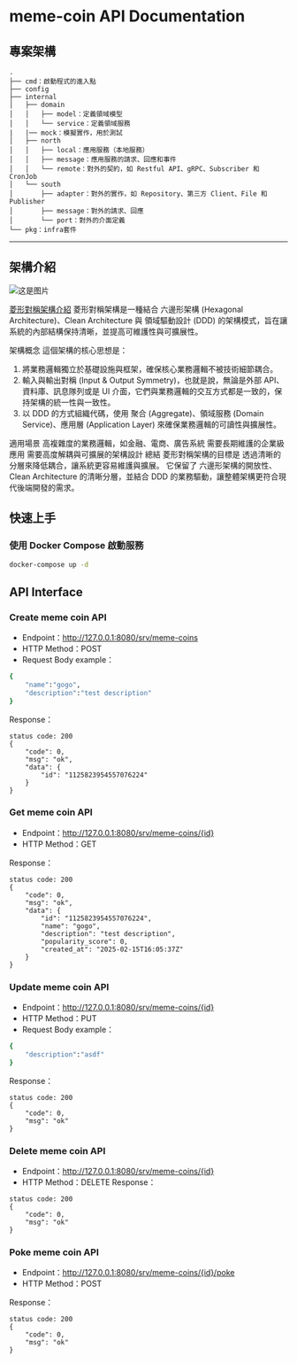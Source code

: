 # meme-coin API Documentation

## 專案架構

```
.
├── cmd：啟動程式的進入點
├── config
├── internal
│   ├── domain
│   │   ├── model：定義領域模型
│   │   └── service：定義領域服務
|   |── mock：模擬實作，用於測試
│   ├── north
│   │   ├── local：應用服務（本地服務）
│   │   ├── message：應用服務的請求、回應和事件
│   │   └── remote：對外的契約，如 Restful API、gRPC、Subscriber 和 CronJob
│   └── south
│       ├── adapter：對外的實作，如 Repository、第三方 Client、File 和 Publisher
│       ├── message：對外的請求、回應
│       └── port：對外的介面定義
└── pkg：infra套件
```

---

## 架構介紹
![这是图片](https://image-static.segmentfault.com/274/745/2747459847-8eb326e46027217b_fix732 "Magic Gardens")

[菱形對稱架構介紹](https://segmentfault.com/a/1190000040533813/ "游標顯示")
菱形對稱架構是一種結合 六邊形架構 (Hexagonal Architecture)、Clean Architecture 與 領域驅動設計 (DDD) 的架構模式，旨在讓系統的內部結構保持清晰，並提高可維護性與可擴展性。

架構概念
這個架構的核心思想是：

1. 將業務邏輯獨立於基礎設施與框架，確保核心業務邏輯不被技術細節耦合。
2. 輸入與輸出對稱 (Input & Output Symmetry)，也就是說，無論是外部 API、資料庫、訊息隊列或是 UI 介面，它們與業務邏輯的交互方式都是一致的，保持架構的統一性與一致性。
3. 以 DDD 的方式組織代碼，使用 聚合 (Aggregate)、領域服務 (Domain Service)、應用層 (Application Layer) 來確保業務邏輯的可讀性與擴展性。

適用場景
高複雜度的業務邏輯，如金融、電商、廣告系統
需要長期維護的企業級應用
需要高度解耦與可擴展的架構設計
總結
菱形對稱架構的目標是 透過清晰的分層來降低耦合，讓系統更容易維護與擴展。
它保留了 六邊形架構的開放性、Clean Architecture 的清晰分層，並結合 DDD 的業務驅動，讓整體架構更符合現代後端開發的需求。


## 快速上手

### 使用 Docker Compose 啟動服務

```bash
docker-compose up -d
```

## API Interface
### Create meme coin API
- Endpoint：http://127.0.0.1:8080/srv/meme-coins
- HTTP Method：POST
- Request Body example：
```bash
{
    "name":"gogo",
    "description":"test description"
}
```
Response：
```
status code: 200
{
    "code": 0,
    "msg": "ok",
    "data": {
        "id": "1125823954557076224"
    }
}
```

### Get meme coin API
- Endpoint：http://127.0.0.1:8080/srv/meme-coins/{id}
- HTTP Method：GET

Response：
```
status code: 200
{
    "code": 0,
    "msg": "ok",
    "data": {
        "id": "1125823954557076224",
        "name": "gogo",
        "description": "test description",
        "popularity_score": 0,
        "created_at": "2025-02-15T16:05:37Z"
    }
}
```

### Update meme coin API
- Endpoint：http://127.0.0.1:8080/srv/meme-coins/{id}
- HTTP Method：PUT
- Request Body example：
```bash
{
    "description":"asdf"
}
```
Response：
```
status code: 200
{
    "code": 0,
    "msg": "ok"
}
```

### Delete meme coin API
- Endpoint：http://127.0.0.1:8080/srv/meme-coins/{id}
- HTTP Method：DELETE
Response：
```
status code: 200
{
    "code": 0,
    "msg": "ok"
}
```

### Poke meme coin API
- Endpoint：http://127.0.0.1:8080/srv/meme-coins/{id}/poke
- HTTP Method：POST

Response：
```
status code: 200
{
    "code": 0,
    "msg": "ok"
}
```
